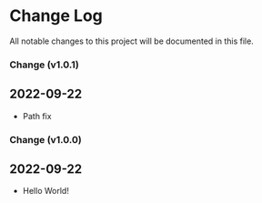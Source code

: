 # Change Log

All notable changes to this project will be documented in this file.

### Change (v1.0.1)

## 2022-09-22

- Path fix

### Change (v1.0.0)

## 2022-09-22

- Hello World!
